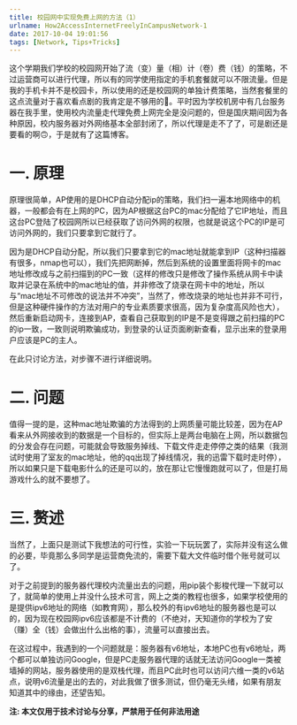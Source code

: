 ```yaml
---
title: 校园网中实现免费上网的方法（1）
urlname: How2AccessInternetFreelyInCampusNetwork-1
date: 2017-10-04 19:01:56
tags: [Network, Tips+Tricks]
---
```

<link href="/css/myCSS.css" rel="stylesheet" type="text/css">


这个学期我们学校的校园网开始了流（变）量（相）计（卷）费（钱）的策略，不过运营商可以进行代理，所以有的同学使用指定的手机套餐就可以不限流量。但是我的手机卡并不是校园卡，所以使用的还是校园网的单独计费策略，当然套餐里的这点流量对于喜欢看点剧的我肯定是不够用的🙂。平时因为学校机房中有几台服务器在我手里，使用校内流量走代理免费上网完全是没问题的，但是国庆期间因为各种原因，校内服务器对外网络基本全部封闭了，所以代理是走不了了，可是剧还是要看的啊🙃，于是就有了这篇博客。

<!--more-->

# 一. 原理
原理很简单，AP使用的是DHCP自动分配ip的策略，我们扫一遍本地网络中的机器，一般都会有在上网的PC，因为AP根据这台PC的mac分配给了它IP地址，而且这台PC登陆了校园网所以已经获取了访问外网的权限，也就是说这个PC的IP是可访问外网的，我们只要拿到它就行了。

因为是DHCP自动分配，所以我们只要拿到它的mac地址就能拿到IP（这种扫描器有很多，nmap也可以），我们先把网断掉，然后到系统的设置里面将网卡的mac地址修改成与之前扫描到的PC一致（这样的修改只是修改了操作系统从网卡中读取并记录在系统中的mac地址的值，并非修改了烧录在网卡中的地址，所以与“mac地址不可修改的说法并不冲突”，当然了，修改烧录的地址也并非不可行，但是这种硬件操作的方法对用户的专业素质要求很高，因为复杂度高风险也大），然后重新启动网卡，连接到AP，查看自己获取到的IP是不是变得跟之前扫描的PC的ip一致，一致则说明欺骗成功，到登录的认证页面刷新查看，显示出来的登录用户应该是PC的主人。

在此只讨论方法，对步骤不进行详细说明。

# 二. 问题
值得一提的是，这种mac地址欺骗的方法得到的上网质量可能比较差，因为在AP看来从外网接收到的数据是一个目标的，但实际上是两台电脑在上网，所以数据包的分发会存在问题，可能就会导致服务掉线、下载文件走走停停之类的结果（我测试时使用了室友的mac地址，他的qq出现了掉线情况，我的迅雷下载时走时停），所以如果只是下载电影什么的还是可以的，放在那让它慢慢跑就可以了，但是打局游戏什么的就不要想了。

# 三. 赘述
当然了，上面只是测试下我想法的可行性，实验一下玩玩罢了，实际并没有这么做的必要，毕竟那么多同学是运营商免流的，需要下载大文件临时借个账号就可以了。

对于之前提到的服务器代理校内流量出去的问题，用pip装个影梭代理一下就可以了，就简单的使用上并没什么技术可言，网上之类的教程也很多，如果学校使用的是提供ipv6地址的网络（如教育网），那么校外的有ipv6地址的服务器也是可以的，因为现在校园网ipv6应该都是不计费的（不绝对，天知道你的学校为了安（赚）全（钱）会做出什么出格的事），流量可以直接出去。

在这过程中，我遇到的一个问题就是：服务器有v6地址，本地PC也有v6地址，两个都可以单独访问Google，但是PC走服务器代理的话就无法访问Google一类被墙掉的网站，服务器使用的是双栈代理，而且PC此时也可以访问六维一类的v6站点，说明v6流量是出的去的，对此我做了很多测试，但仍毫无头绪，如果有朋友知道其中的缘由，还望告知。

**注: 本文仅用于技术讨论与分享，严禁用于任何非法用途**